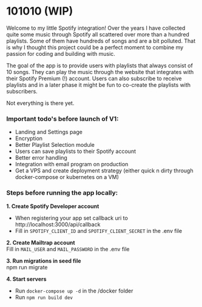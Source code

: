 # 101010 (WIP)
Welcome to my little Spotify integration!
Over the years I have collected quite some music through Spotify all scattered over more than a hundred playlists.
Some of them have hundreds of songs and are a bit polluted. 
That is why I thought this project could be a perfect moment to combine my passion for coding and building with music. 

The goal of the app is to provide users with playlists that always consist of 10 songs. 
They can play the music through the website that integrates with their Spotify Premium (!) account. 
Users can also subscribe to receive playlists and in a later phase it might be fun to co-create the playlists with subscribers. 

Not everything is there yet. 

### Important todo's before launch of V1: 
- Landing and Settings page
- Encryption 
- Better Playlist Selection module
- Users can save playlists to their Spotify account
- Better error handling
- Integration with email program on production
- Get a VPS and create deployment strategy (either quick n dirty through docker-compose or kubernetes on a VM)

### Steps before running the app locally: 

**1. Create Spotify Developer account**
- When registering your app set callback uri to http://localhost:3000/api/callback
- Fill in `SPOTIFY_CLIENT_ID` and `SPOTIFY_CLIENT_SECRET` in the .env file 

**2. Create Mailtrap account** <br />
Fill in `MAIL_USER` and `MAIL_PASSWORD` in the .env file

**3. Run migrations in seed file** <br />
npm run migrate

**4. Start servers**
- Run `docker-compose up -d` in the /docker folder
- Run `npm run build dev`






